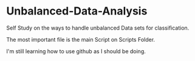# Unbalanced-Data-Analysis
Self Study on the ways to handle unbalanced Data sets for classification.

The most important file is the main Script on Scripts Folder.

I'm still learning how to use github as I should be doing.
